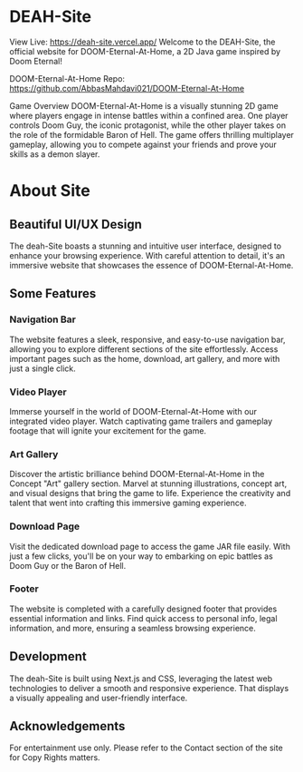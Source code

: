 # DEAH-Site

View Live: https://deah-site.vercel.app/
Welcome to the DEAH-Site, the official website for DOOM-Eternal-At-Home, a 2D Java game inspired by Doom Eternal!

DOOM-Eternal-At-Home Repo: https://github.com/AbbasMahdavi021/DOOM-Eternal-At-Home

Game Overview
DOOM-Eternal-At-Home is a visually stunning 2D game where players engage in intense battles within a confined area. One player controls Doom Guy, the iconic protagonist, while the other player takes on the role of the formidable Baron of Hell. The game offers thrilling multiplayer gameplay, allowing you to compete against your friends and prove your skills as a demon slayer.

# About Site
## Beautiful UI/UX Design

The deah-Site boasts a stunning and intuitive user interface, designed to enhance your browsing experience. With careful attention to detail, it's an immersive website that showcases the essence of DOOM-Eternal-At-Home.

## Some Features

### Navigation Bar

The website features a sleek, responsive, and easy-to-use navigation bar, allowing you to explore different sections of the site effortlessly. Access important pages such as the home, download, art gallery, and more with just a single click.

### Video Player

Immerse yourself in the world of DOOM-Eternal-At-Home with our integrated video player. Watch captivating game trailers and gameplay footage that will ignite your excitement for the game.

### Art Gallery

Discover the artistic brilliance behind DOOM-Eternal-At-Home in the Concept "Art" gallery section. Marvel at stunning illustrations, concept art, and visual designs that bring the game to life. Experience the creativity and talent that went into crafting this immersive gaming experience.

### Download Page

Visit the dedicated download page to access the game JAR file easily. With just a few clicks, you'll be on your way to embarking on epic battles as Doom Guy or the Baron of Hell.

### Footer

The website is completed with a carefully designed footer that provides essential information and links. Find quick access to personal info, legal information, and more, ensuring a seamless browsing experience.

## Development

The deah-Site is built using Next.js and CSS, leveraging the latest web technologies to deliver a smooth and responsive experience. That displays a visually appealing and user-friendly interface.

## Acknowledgements
For entertainment use only.
Please refer to the Contact section of the site for Copy Rights matters.
